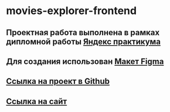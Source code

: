 
# **movies-explorer-frontend**

## Проектная работа выполнена в рамках дипломной работы [Яндекс практикума](https://practicum.yandex.ru/)

## Для создания использован   [Макет Figma](https://www.figma.com/file/6FMWkB94wE7KTkcCgUXtnC/%D0%94%D0%B8%D0%BF%D0%BB%D0%BE%D0%BC%D0%BD%D1%8B%D0%B9-%D0%BF%D1%80%D0%BE%D0%B5%D0%BA%D1%82?type=design&node-id=1-6015&mode=dev)

## [Ссылка на проект в Github](https://github.com/ChalaevEmil/movies-explorer-frontend)
## [Ссылка на сайт](https://kinosite.nomoredomainsicu.ru)


 